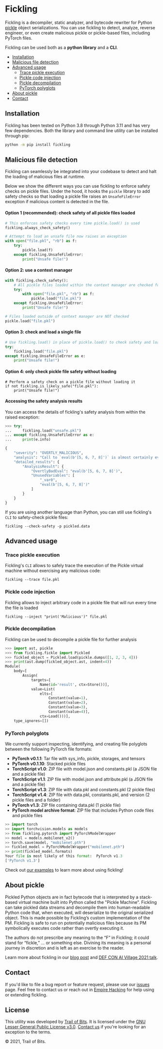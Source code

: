 # Fickling

Fickling is a decompiler, static analyzer, and bytecode rewriter for Python
[pickle](https://docs.python.org/3/library/pickle.html) object serializations.
You can use fickling to detect, analyze, reverse engineer, or even create
malicious pickle or pickle-based files, including PyTorch files.

Fickling can be used both as a **python library** and a **CLI**.

- [Installation](#installation)
- [Malicious file detection](#malicious-file-detection)
- [Advanced usage](#advanced-usage)
  - [Trace pickle execution](#trace-pickle-execution)
  - [Pickle code injection](#pickle-code-injection)
  - [Pickle decompilation](#pickle-decompilation)
  - [PyTorch polyglots](#pytorch-polyglots)
- [About pickle](#about-pickle)
- [Contact](#contact)

## Installation

Fickling has been tested on Python 3.8 through Python 3.11 and has very few dependencies.
Both the library and command line utility can be installed through pip:

```bash
python -m pip install fickling
```

## Malicious file detection

Fickling can seamlessly be integrated into your codebase to detect and halt the loading of malicious files at runtime.

Below we show the different ways you can use fickling to enforce safety checks on pickle files. Under the hood, it hooks the `pickle` library to add safety checks so that loading a pickle file raises an `UnsafeFileError` exception if malicious content is detected in the file.

#### Option 1 (recommended): check safety of all pickle files loaded

```python
# This enforces safety checks every time pickle.load() is used
fickling.always_check_safety()

# Attempt to load an unsafe file now raises an exception  
with open("file.pkl", "rb") as f:
    try:
        pickle.load(f)
    except fickling.UnsafeFileError:
        print("Unsafe file!")
```

#### Option 2: use a context manager

```python
with fickling.check_safety():
    # All pickle files loaded within the context manager are checked for safety
    try:
        with open("file.pkl", "rb") as f:
            pickle.load("file.pkl")
    except fickling.UnsafeFileError:
        print("Unsafe file!")

# Files loaded outside of context manager are NOT checked
pickle.load("file.pkl")
```

#### Option 3: check and load a single file

```python
# Use fickling.load() in place of pickle.load() to check safety and load a single pickle file 
try:
    fickling.load("file.pkl")
except fickling.UnsafeFileError as e:
    print("Unsafe file!")
```

#### Option 4: only check pickle file safety without loading

```python3
# Perform a safety check on a pickle file without loading it
if not fickling.is_likely_safe("file.pkl"):
    print("Unsafe file!")
```

#### Accessing the safety analysis results

You can access the details of fickling's safety analysis from within the raised exception:

```python
>>> try:
...     fickling.load("unsafe.pkl")
... except fickling.UnsafeFileError as e:
...     print(e.info)

{
    "severity": "OVERTLY_MALICIOUS",
    "analysis": "Call to `eval(b'[5, 6, 7, 8]')` is almost certainly evidence of a malicious pickle file. Variable `_var0` is assigned value `eval(b'[5, 6, 7, 8]')` but unused afterward; this is suspicious and indicative of a malicious pickle file",
    "detailed_results": {
        "AnalysisResult": {
            "OvertlyBadEval": "eval(b'[5, 6, 7, 8]')",
            "UnusedVariables": [
                "_var0",
                "eval(b'[5, 6, 7, 8]')"
            ]
        }
    }
}
```

If you are using another language than Python, you can still use fickling's `CLI` to safety-check pickle files:

```console
fickling --check-safety -p pickled.data
```

## Advanced usage

### Trace pickle execution

Fickling's `CLI` allows to safely trace the execution of the Pickle virtual machine without
exercising any malicious code:

```console
fickling --trace file.pkl
```

### Pickle code injection

Fickling allows to inject arbitrary code in a pickle file that will run every time the file is loaded

```console
fickling --inject "print('Malicious')" file.pkl
```

### Pickle decompilation

Fickling can be used to decompile a pickle file for further analysis

```python
>>> import ast, pickle
>>> from fickling.fickle import Pickled
>>> fickled_object = Pickled.load(pickle.dumps([1, 2, 3, 4]))
>>> print(ast.dump(fickled_object.ast, indent=4))
Module(
    body=[
        Assign(
            targets=[
                Name(id='result', ctx=Store())],
            value=List(
                elts=[
                    Constant(value=1),
                    Constant(value=2),
                    Constant(value=3),
                    Constant(value=4)],
                ctx=Load()))],
    type_ignores=[])
```

### PyTorch polyglots

We currently support inspecting, identifying, and creating file polyglots between the following PyTorch file formats:

- **PyTorch v0.1.1**: Tar file with sys_info, pickle, storages, and tensors
- **PyTorch v0.1.10**: Stacked pickle files
- **TorchScript v1.0**: ZIP file with model.json and constants.pkl (a JSON file and a pickle file)
- **TorchScript v1.1**: ZIP file with model.json and attribute.pkl (a JSON file and a pickle file)
- **TorchScript v1.3**: ZIP file with data.pkl and constants.pkl (2 pickle files)
- **TorchScript v1.4**: ZIP file with data.pkl, constants.pkl, and version (2 pickle files and a folder)
- **PyTorch v1.3**: ZIP file containing data.pkl (1 pickle file)
- **PyTorch model archive format**: ZIP file that includes Python code files and pickle files

```python
>> import torch
>> import torchvision.models as models
>> from fickling.pytorch import PyTorchModelWrapper
>> model = models.mobilenet_v2()
>> torch.save(model, "mobilenet.pth")
>> fickled_model = PyTorchModelWrapper("mobilenet.pth")
>> print(fickled_model.formats)
Your file is most likely of this format:  PyTorch v1.3 
['PyTorch v1.3']
```

<hl>

Check out [our examples](https://github.com/trailofbits/fickling/tree/master/example) to learn more about using fickling!

## About pickle

Pickled Python objects are in fact bytecode that is interpreted by a stack-based
virtual machine built into Python called the "Pickle Machine". Fickling can take
pickled data streams and decompile them into human-readable Python code that,
when executed, will deserialize to the original serialized object. This is made
possible by Fickling’s custom implementation of the PM. Fickling is safe to run
on potentially malicious files because its PM symbolically executes code rather
than overtly executing it.

The authors do not prescribe any meaning to the “F” in Fickling; it could stand
for “fickle,” … or something else. Divining its meaning is a personal journey
in discretion and is left as an exercise to the reader.

Learn more about fickling in our [blog post](https://blog.trailofbits.com/2021/03/15/never-a-dill-moment-exploiting-machine-learning-pickle-files/)
and [DEF CON AI Village 2021 talk](https://www.youtube.com/watch?v=bZ0m_H_dEJI).

## Contact

If you'd like to file a bug report or feature request, please use our [issues](https://github.com/trailofbits/fickling/issues) page.
Feel free to contact us or reach out in [Empire Hacking](https://slack.empirehacking.nyc/) for help using or extending fickling.

## License

This utility was developed by [Trail of Bits](https://www.trailofbits.com/).
It is licensed under the [GNU Lesser General Public License v3.0](LICENSE).
[Contact us](mailto:opensource@trailofbits.com) if you're looking for an
exception to the terms.

© 2021, Trail of Bits.

